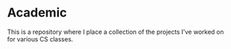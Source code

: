 # Academic
This is a repository where I place a collection of the projects I've worked on for various CS classes.
